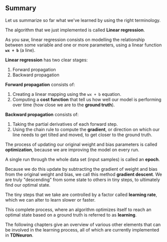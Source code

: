 ## Summary

Let us summarize so far what we've learned by using the right terminology.

The algorithm that we just implemented is called **Linear regression**. 

As you saw, linear regression consists on modelling the relationship between some variable and one or more parameters, using a linear function **``wx + b``** (a line).

**Linear regression** has two clear stages:

1. Forward propagation 
2. Backward propagation
    
**Forward propagation** consists of:

1. Creating a linear mapping using the ``wx + b`` equation.
2. Computing a **cost function** that tell us how well our model is performing over time (how close we are to the **ground truth**).
    
**Backward propagation** consists of:

1. Taking the partial derivatives of each forward step.
2.  Using the chain rule to compute the **gradient**, or direction on which our line needs to get tilted and moved, to get closer to the ground truth.
    
The process of updating our original weight and bias parameters is called **optimization**, because we are improving the model on every run.
    
A single run through the whole data set (input samples) is called an **epoch**.
    
    
Because we do this update by subtracting the gradient of weight and bias from the original weight and bias, we call this method **gradient descent**. We are truly "descending" from some state to others in tiny steps, to ultimately find our optimal state.
    
The tiny steps that we take are controlled by a factor called **learning rate**, which we can alter to learn slower or faster.

This complete process, where an algorithm optimizes itself to reach an optimal state based on a ground truth is referred to as **learning**. 

 The following chapters give an overview of various other elements that can be involved in the learning process, all of which are currently implemented in **TDNeuron**.

